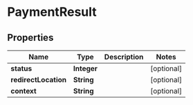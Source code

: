 # PaymentResult

## Properties
Name | Type | Description | Notes
------------ | ------------- | ------------- | -------------
**status** | **Integer** |  |  [optional]
**redirectLocation** | **String** |  |  [optional]
**context** | **String** |  |  [optional]
